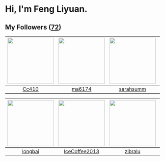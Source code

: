 # Hi, I'm Feng Liyuan.

## My Followers ([72](https://github.com/SunRunAway?tab=followers))

| <img src="https://avatars1.githubusercontent.com/u/37112567?v=4" width="150" height="150" /> | <img src="https://avatars0.githubusercontent.com/u/1449133?v=4" width="150" height="150" /> | <img src="https://avatars2.githubusercontent.com/u/5827851?v=4" width="150" height="150" /> | <img src="https://avatars0.githubusercontent.com/u/28560740?v=4" width="150" height="150" /> |
| :------------------------------------------------------------------------------------------: | :-----------------------------------------------------------------------------------------: | :-----------------------------------------------------------------------------------------: | :------------------------------------------------------------------------------------------: |
|                               [Cc410](https://github.com/Cc410)                              |                             [ma6174](https://github.com/ma6174)                             |                          [sarahsumm](https://github.com/sarahsumm)                          |                       [QiniuRecuiter](https://github.com/QiniuRecuiter)                      |

| <img src="https://avatars1.githubusercontent.com/u/1204301?v=4" width="150" height="150" /> | <img src="https://avatars1.githubusercontent.com/u/4661589?v=4" width="150" height="150" /> | <img src="https://avatars2.githubusercontent.com/u/41463486?v=4" width="150" height="150" /> | <img src="https://avatars1.githubusercontent.com/u/829039?v=4" width="150" height="150" /> |
| :-----------------------------------------------------------------------------------------: | :-----------------------------------------------------------------------------------------: | :------------------------------------------------------------------------------------------: | :----------------------------------------------------------------------------------------: |
|                            [longbai](https://github.com/longbai)                            |                      [IceCoffee2013](https://github.com/IceCoffee2013)                      |                             [zibralu](https://github.com/zibralu)                            |                           [flyer103](https://github.com/flyer103)                          |